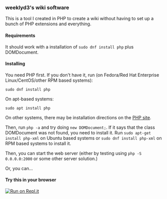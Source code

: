 ### weeklyd3's wiki software
This is a tool I created in PHP to create a wiki without having to set up a bunch of
PHP extensions and everything.
#### Requirements
It should work with a installation of `sudo dnf install php` plus DOMDocument.
#### Installing
You need PHP first. If you don't have it, run (on Fedora/Red Hat Enterprise Linux/CentOS/other RPM based systems):
    
    sudo dnf install php

On apt-based systems:

    sudo apt install php

On other systems, there may be installation directions on the [PHP site](http://php.net).

Then, run `php -a` and try doing `new DOMDocument;`. If it says that the class DOMDocument was not found, you need to install it. Run `sudo apt-get install php-xml` on Ubuntu based systems or `sudo dnf install php-xml` on RPM based systems to install it.

Then, you can start the web server (either by testing using `php -S 0.0.0.0:2000` or some other server solution.)

Or, you can...
#### Try this in your browser
[![Run on Repl.it](https://repl.it/badge/github/weeklyd3/wiki)](https://repl.it/github/weeklyd3/wiki)